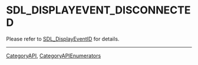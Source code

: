 # SDL_DISPLAYEVENT_DISCONNECTED

Please refer to [SDL_DisplayEventID](SDL_DisplayEventID) for details.

----
[CategoryAPI](CategoryAPI), [CategoryAPIEnumerators](CategoryAPIEnumerators)

